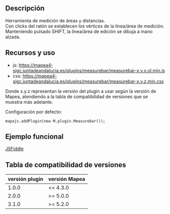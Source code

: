## Descripción

Herramienta de medición de áreas y distancias.  
Con clicks del ratón se establecen los vértices de la línea/área de medición.  
Manteniendo pulsado SHIFT, la línea/área de edición se dibuja a mano alzada.

## Recursos y uso

- js: https://mapea4-sigc.juntadeandalucia.es/plugins/measurebar/measurebar-x.y.x.ol.min.js
- css: https://mapea4-sigc.juntadeandalucia.es/plugins/measurebar/measurebar-x.y.z.min.css  

Donde x.y.z representan la versión del plugin a usar según la versión de Mapea, atendiendo a la tabla de compatibilidad de versiones que se muestra más adelante.  

Configuración por defecto:
```
mapajs.addPlugin(new M.plugin.Measurebar());
```

## Ejemplo funcional

[JSFiddle](http://jsfiddle.net/sigcJunta/7kht2bvk/)  

## Tabla de compatibilidad de versiones   
versión plugin | versión Mapea |
--- | --- |
1.0.0 | <= 4.3.0
2.0.0 | >= 5.0.0
3.1.0 | >= 5.2.0